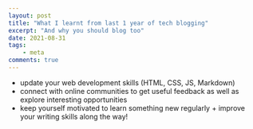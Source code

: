 ```yaml
---
layout: post
title: "What I learnt from last 1 year of tech blogging"
excerpt: "And why you should blog too"
date: 2021-08-31
tags:
    - meta
comments: true
---
```



- update your web development skills (HTML, CSS, JS, Markdown)
- connect with online communities to get useful feedback as well as explore interesting opportunities
- keep yourself motivated to learn something new regularly + improve your writing skills along the way!